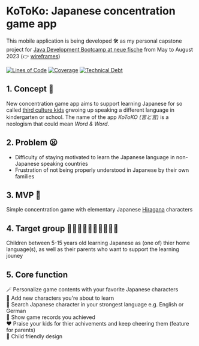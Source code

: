 
#  KoToKo: Japanese concentration game app
This mobile application is being developed 🛠️ as my personal capstone project for [Java Development Bootcamp at neue fische](https://www.neuefische.de/en/bootcamp/java-development) from May to August 2023  (👉 [wireframes](https://miro.com/welcomeonboard/YkJuNENQOTJNSWRZOXoxc1VTaFhiU1ROdWFMZ3BVcDRkNHU2cVBpOVZKYTc4ZDdQQlhCbG1scUxFa3pMM3VrTnwzNDU4NzY0NTMwNDIwNjEzNjk4fDI=?share_link_id=392514367312))

[![Lines of Code](https://sonarcloud.io/api/project_badges/measure?project=kohei-s_kotoko-concentration-app-frontend&metric=ncloc)](https://sonarcloud.io/summary/new_code?id=kohei-s_kotoko-concentration-app-frontend) [![Coverage](https://sonarcloud.io/api/project_badges/measure?project=kohei-s_kotoko-concentration-app-frontend&metric=coverage)](https://sonarcloud.io/summary/new_code?id=kohei-s_kotoko-concentration-app-frontend) [![Technical Debt](https://sonarcloud.io/api/project_badges/measure?project=kohei-s_kotoko-concentration-app-frontend&metric=sqale_index)](https://sonarcloud.io/summary/new_code?id=kohei-s_kotoko-concentration-app-frontend)
## 1. Concept 📱
New concentration game app aims to support learning Japanese for so called [third culture kids](https://en.wikipedia.org/wiki/Third_culture_kid) grwoing up speaking a different language in kindergarten or school. The name of the app *KoToKO (言と言)* is a neologism that could mean *Word & Word*.
## 2. Problem 😦
- Difficulty of staying motivated to learn the Japanese language in non-Japanese speaking countries
- Frustration of not being properly understood in Japanese by their own families
## 3. MVP 💮
Simple concentration game with elementary Japanese [Hiragana](https://en.wikipedia.org/wiki/Hiragana) characters 
## 4. Target group 🧒🏾🧒🏼🧒🏿🧒🏻🧒🏽
Children between 5-15 years old learning Japanese as (one of) thier home language(s), as well as their parents who want to support the learning jouney
## 5. Core function
  🪄 Personalize game contents with your favorite Japanese characters \
  📖 Add new characters you're about to learn \
  🔎 Search Japanese character in your strongest language e.g. English or German \
  🗻 Show game records you achieved \
  ❤️ Praise your kids for thier achivements and keep cheering them (feature for parents) \
  🛝 Child friendly design

